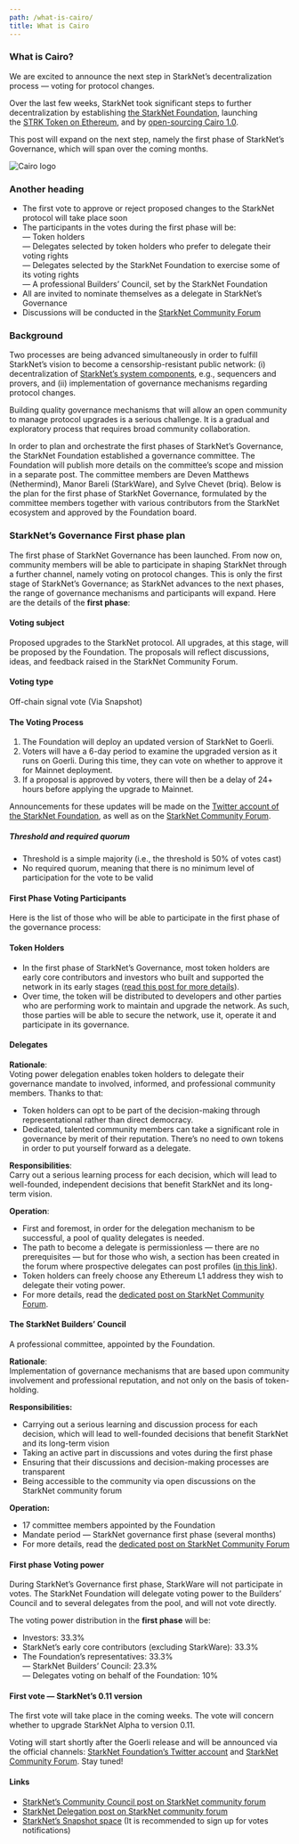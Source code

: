 ```yaml
---
path: /what-is-cairo/
title: What is Cairo
---
```

### What is Cairo?

We are excited to announce the next step in StarkNet’s decentralization process — voting for protocol changes.

Over the last few weeks, StarkNet took significant steps to further decentralization by establishing [the StarkNet Foundation](https://medium.com/@StarkNet_Foundation/welcome-to-the-world-starknet-foundation-7bd55d5dbc59), launching the [STRK Token on Ethereum](https://medium.com/starkware/starknet-token-is-deployed-on-ethereum-f27f0000b00c), and by [open-sourcing Cairo 1.0](https://medium.com/starkware/open-sourcing-cairo-1-0-b3100a664bb0).

This post will expand on the next step, namely the first phase of StarkNet’s Governance, which will span over the coming months.

![Cairo logo](https://miro.medium.com/max/1400/1*FyS2czk_3poGfRhNBSMzIw.webp "cairo logo")

### Another heading

* The first vote to approve or reject proposed changes to the StarkNet protocol will take place soon
* The participants in the votes during the first phase will be:\
  — Token holders\
  — Delegates selected by token holders who prefer to delegate their voting rights\
  — Delegates selected by the StarkNet Foundation to exercise some of its voting rights\
  — A professional Builders’ Council, set by the StarkNet Foundation
* All are invited to nominate themselves as a delegate in StarkNet’s Governance
* Discussions will be conducted in the [StarkNet Community Forum](https://community.starknet.io/)

### Background

Two processes are being advanced simultaneously in order to fulfill StarkNet’s vision to become a censorship-resistant public network: (i) decentralization of [StarkNet’s system components](https://community.starknet.io/t/starknet-decentralized-protocol-introduction/2671), e.g., sequencers and provers, and (ii) implementation of governance mechanisms regarding protocol changes.

Building quality governance mechanisms that will allow an open community to manage protocol upgrades is a serious challenge. It is a gradual and exploratory process that requires broad community collaboration.

In order to plan and orchestrate the first phases of StarkNet’s Governance, the StarkNet Foundation established a governance committee. The Foundation will publish more details on the committee’s scope and mission in a separate post. The committee members are Deven Matthews (Nethermind), Manor Bareli (StarkWare), and Sylve Chevet (briq). Below is the plan for the first phase of StarkNet Governance, formulated by the committee members together with various contributors from the StarkNet ecosystem and approved by the Foundation board.

### StarkNet’s Governance First phase plan

The first phase of StarkNet Governance has been launched. From now on, community members will be able to participate in shaping StarkNet through a further channel, namely voting on protocol changes. This is only the first stage of StarkNet’s Governance; as StarkNet advances to the next phases, the range of governance mechanisms and participants will expand. Here are the details of the **first phase**:

#### **Voting subject**

Proposed upgrades to the StarkNet protocol. All upgrades, at this stage, will be proposed by the Foundation. The proposals will reflect discussions, ideas, and feedback raised in the StarkNet Community Forum.

#### Voting type

Off-chain signal vote (Via Snapshot)

#### The Voting Process

1. The Foundation will deploy an updated version of StarkNet to Goerli.
2. Voters will have a 6-day period to examine the upgraded version as it runs on Goerli. During this time, they can vote on whether to approve it for Mainnet deployment.
3. If a proposal is approved by voters, there will then be a delay of 24+ hours before applying the upgrade to Mainnet.

Announcements for these updates will be made on the [Twitter account of the StarkNet Foundation](https://twitter.com/StarkNetFndn), as well as on the [StarkNet Community Forum](https://community.starknet.io/).

##### Threshold and required quorum

* Threshold is a simple majority (i.e., the threshold is 50% of votes cast)
* No required quorum, meaning that there is no minimum level of participation for the vote to be valid

#### First Phase Voting Participants

Here is the list of those who will be able to participate in the first phase of the governance process:

#### Token Holders

* In the first phase of StarkNet’s Governance, most token holders are early core contributors and investors who built and supported the network in its early stages ([read this post for more details](https://medium.com/@starkware/part-3-starknet-token-design-5cc17af066c6)).
* Over time, the token will be distributed to developers and other parties who are performing work to maintain and upgrade the network. As such, those parties will be able to secure the network, use it, operate it and participate in its governance.

#### Delegates

**Rationale**:\
Voting power delegation enables token holders to delegate their governance mandate to involved, informed, and professional community members. Thanks to that:

* Token holders can opt to be part of the decision-making through representational rather than direct democracy.
* Dedicated, talented community members can take a significant role in governance by merit of their reputation. There’s no need to own tokens in order to put yourself forward as a delegate.

**Responsibilities**:\
Carry out a serious learning process for each decision, which will lead to well-founded, independent decisions that benefit StarkNet and its long-term vision.

**Operation**:

* First and foremost, in order for the delegation mechanism to be successful, a pool of quality delegates is needed.
* The path to become a delegate is permissionless — there are no prerequisites — but for those who wish, a section has been created in the forum where prospective delegates can post profiles ([in this link](https://community.starknet.io/t/delegate-profile-thread/4049)).
* Token holders can freely choose any Ethereum L1 address they wish to delegate their voting power.
* For more details, read the [dedicated post on StarkNet Community Forum](https://community.starknet.io/t/delegate-profile-thread/4049).

#### The StarkNet Builders’ Council

A professional committee, appointed by the Foundation.

**Rationale**:\
Implementation of governance mechanisms that are based upon community involvement and professional reputation, and not only on the basis of token-holding.

**Responsibilities:**

* Carrying out a serious learning and discussion process for each decision, which will lead to well-founded decisions that benefit StarkNet and its long-term vision
* Taking an active part in discussions and votes during the first phase
* Ensuring that their discussions and decision-making processes are transparent
* Being accessible to the community via open discussions on the StarkNet community forum

**Operation:**

* 17 committee members appointed by the Foundation
* Mandate period — StarkNet governance first phase (several months)
* For more details, read the [dedicated post on StarkNet Community Forum](https://community.starknet.io/t/starknet-builders-council-mission-statement/4045)

#### First phase Voting power

During StarkNet’s Governance first phase, StarkWare will not participate in votes. The StarkNet Foundation will delegate voting power to the Builders’ Council and to several delegates from the pool, and will not vote directly.

The voting power distribution in the **first phase** will be:

* Investors: 33.3%
* StarkNet’s early core contributors (excluding StarkWare): 33.3%
* The Foundation’s representatives: 33.3%\
  — StarkNet Builders’ Council: 23.3%\
  — Delegates voting on behalf of the Foundation: 10%

#### First vote — StarkNet’s 0.11 version

The first vote will take place in the coming weeks. The vote will concern whether to upgrade StarkNet Alpha to version 0.11.

Voting will start shortly after the Goerli release and will be announced via the official channels: [StarkNet Foundation’s Twitter account](https://twitter.com/StarkNetFndn) and [StarkNet Community Forum](https://community.starknet.io/). Stay tuned!

#### Links

* [StarkNet’s Community Council post on StarkNet community forum](https://community.starknet.io/t/builders-council-mission-statement/4045)
* [StarkNet Delegation post on StarkNet community forum](https://community.starknet.io/t/delegate-onboarding-announcement/4047)
* [StarkNet’s Snapshot space](https://snapshot.org/#/starknet.eth) (It is recommended to sign up for votes notifications)